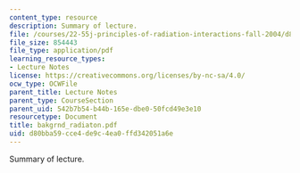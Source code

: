 ```yaml
---
content_type: resource
description: Summary of lecture.
file: /courses/22-55j-principles-of-radiation-interactions-fall-2004/d80bba59cce4de9c4ea0ffd342051a6e_bakgrnd_radiaton.pdf
file_size: 854443
file_type: application/pdf
learning_resource_types:
- Lecture Notes
license: https://creativecommons.org/licenses/by-nc-sa/4.0/
ocw_type: OCWFile
parent_title: Lecture Notes
parent_type: CourseSection
parent_uid: 542b7b54-b44b-165e-dbe0-50fcd49e3e10
resourcetype: Document
title: bakgrnd_radiaton.pdf
uid: d80bba59-cce4-de9c-4ea0-ffd342051a6e
---
```

Summary of lecture.